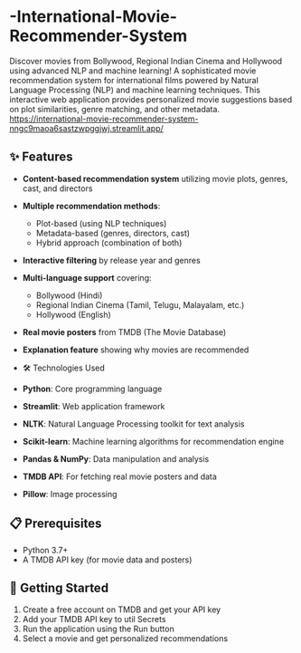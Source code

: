 # -International-Movie-Recommender-System
Discover movies from Bollywood, Regional Indian Cinema and Hollywood using advanced NLP and machine learning!
A sophisticated movie recommendation system for international films powered by Natural Language Processing (NLP) and machine learning techniques. This interactive web application provides personalized movie suggestions based on plot similarities, genre matching, and other metadata.
https://international-movie-recommender-system-nngc9maoa6sastzwpggjwj.streamlit.app/
## ✨ Features

- **Content-based recommendation system** utilizing movie plots, genres, cast, and directors
- **Multiple recommendation methods**:
  - Plot-based (using NLP techniques)
  - Metadata-based (genres, directors, cast)
  - Hybrid approach (combination of both)
- **Interactive filtering** by release year and genres
- **Multi-language support** covering:
  - Bollywood (Hindi)
  - Regional Indian Cinema (Tamil, Telugu, Malayalam, etc.)
  - Hollywood (English)
- **Real movie posters** from TMDB (The Movie Database)
- **Explanation feature** showing why movies are recommended
- 🛠️ Technologies Used

- **Python**: Core programming language
- **Streamlit**: Web application framework
- **NLTK**: Natural Language Processing toolkit for text analysis
- **Scikit-learn**: Machine learning algorithms for recommendation engine
- **Pandas & NumPy**: Data manipulation and analysis
- **TMDB API**: For fetching real movie posters and data
- **Pillow**: Image processing

## 📋 Prerequisites

- Python 3.7+
- A TMDB API key (for movie data and posters)

## 🚀 Getting Started

1. Create a free account on TMDB and get your API key
2. Add your TMDB API key to util Secrets
3. Run the application using the Run button
4. Select a movie and get personalized recommendations
